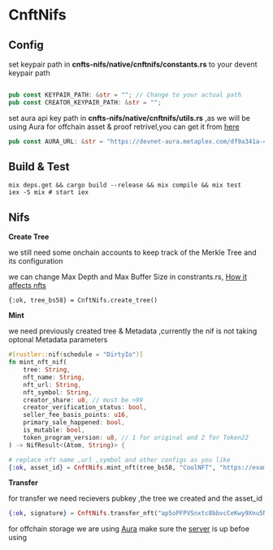 # CnftNifs

## Config 
set keypair path in **cnfts-nifs/native/cnftnifs/constants.rs** to your devent keypair path 
```rust

pub const KEYPAIR_PATH: &str = ""; // Change to your actual path
pub const CREATOR_KEYPAIR_PATH: &str = "";

```
set aura api key path in **cnfts-nifs/native/cnftnifs/utils.rs** ,as we will be using Aura for offchain asset & proof retrivel,you can get it from [here](https://aura-app.metaplex.com/en/login) 
```rust
pub const AURA_URL: &str = "https://devnet-aura.metaplex.com/df9a341a-4158-439c-bbde-28635dfd1cad";

```
## Build & Test
```shell
mix deps.get && cargo build --release && mix compile && mix test
iex -S mix # start iex
```
## Nifs
**Create Tree**

we still need some onchain accounts to keep track of the Merkle Tree and its configuration

we can change Max Depth and Max Buffer Size in constrants.rs,
[How it affects nfts](https://developers.metaplex.com/bubblegum/create-trees)
```shell
{:ok, tree_bs58} = CnftNifs.create_tree()
```
**Mint**

we need previously created tree & Metadata ,currently the nif is not taking optonal Metadata parameters
```rust
#[rustler::nif(schedule = "DirtyIo")]
fn mint_nft_nif(
    tree: String,
    nft_name: String,
    nft_url: String,
    nft_symbol: String,
    creator_share: u8, // must be >99
    creator_verification_status: bool,
    seller_fee_basis_points: u16,
    primary_sale_happened: bool,
    is_mutable: bool,
    token_program_version: u8, // 1 for original and 2 for Token22
) -> NifResult<(Atom, String)> {
```
```elixir
# replace nft name ,url ,symbol and other configs as you like
{:ok, asset_id} = CnftNifs.mint_nft(tree_bs58, "CoolNFT", "https://example.com/nft.png", "CNFT", 100, true, 500, false, true, 1)
```
**Transfer**

for transfer we need recievers pubkey ,the tree we created and the asset_id
```elixir
{:ok, signature} = CnftNifs.transfer_nft("ap5oPFPVSnxtc8bbvcCeKwy9Xnu5NePhMGzX2hexDVh",asset_id)
```

for offchain storage we are using [Aura](https://aura.metaplex.com/) make sure the [server](https://api.devnet.solana.com) is up befoe using 
